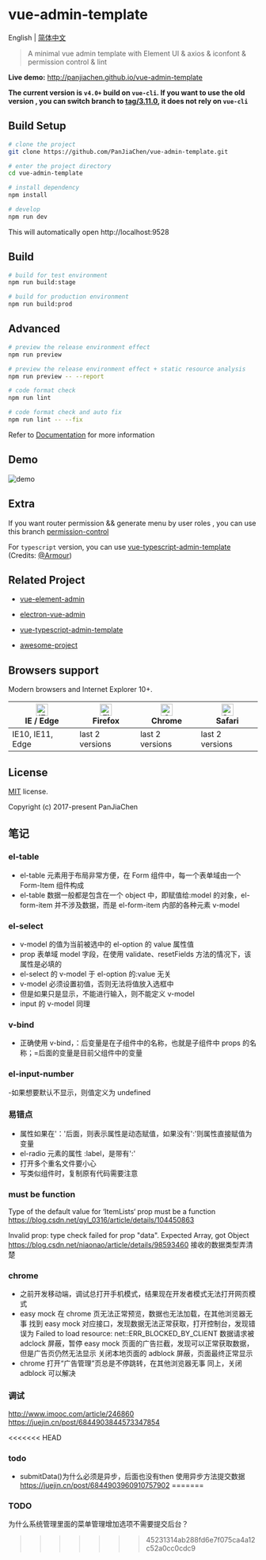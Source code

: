 # vue-admin-template

English | [简体中文](./README-zh.md)

> A minimal vue admin template with Element UI & axios & iconfont & permission control & lint

**Live demo:** http://panjiachen.github.io/vue-admin-template

**The current version is `v4.0+` build on `vue-cli`. If you want to use the old version , you can switch branch to [tag/3.11.0](https://github.com/PanJiaChen/vue-admin-template/tree/tag/3.11.0), it does not rely on `vue-cli`**

## Build Setup

```bash
# clone the project
git clone https://github.com/PanJiaChen/vue-admin-template.git

# enter the project directory
cd vue-admin-template

# install dependency
npm install

# develop
npm run dev
```

This will automatically open http://localhost:9528

## Build

```bash
# build for test environment
npm run build:stage

# build for production environment
npm run build:prod
```

## Advanced

```bash
# preview the release environment effect
npm run preview

# preview the release environment effect + static resource analysis
npm run preview -- --report

# code format check
npm run lint

# code format check and auto fix
npm run lint -- --fix
```

Refer to [Documentation](https://panjiachen.github.io/vue-element-admin-site/guide/essentials/deploy.html) for more information

## Demo

![demo](https://github.com/PanJiaChen/PanJiaChen.github.io/blob/master/images/demo.gif)

## Extra

If you want router permission && generate menu by user roles , you can use this branch [permission-control](https://github.com/PanJiaChen/vue-admin-template/tree/permission-control)

For `typescript` version, you can use [vue-typescript-admin-template](https://github.com/Armour/vue-typescript-admin-template) (Credits: [@Armour](https://github.com/Armour))

## Related Project

- [vue-element-admin](https://github.com/PanJiaChen/vue-element-admin)

- [electron-vue-admin](https://github.com/PanJiaChen/electron-vue-admin)

- [vue-typescript-admin-template](https://github.com/Armour/vue-typescript-admin-template)

- [awesome-project](https://github.com/PanJiaChen/vue-element-admin/issues/2312)

## Browsers support

Modern browsers and Internet Explorer 10+.

| [<img src="https://raw.githubusercontent.com/alrra/browser-logos/master/src/edge/edge_48x48.png" alt="IE / Edge" width="24px" height="24px" />](http://godban.github.io/browsers-support-badges/)</br>IE / Edge | [<img src="https://raw.githubusercontent.com/alrra/browser-logos/master/src/firefox/firefox_48x48.png" alt="Firefox" width="24px" height="24px" />](http://godban.github.io/browsers-support-badges/)</br>Firefox | [<img src="https://raw.githubusercontent.com/alrra/browser-logos/master/src/chrome/chrome_48x48.png" alt="Chrome" width="24px" height="24px" />](http://godban.github.io/browsers-support-badges/)</br>Chrome | [<img src="https://raw.githubusercontent.com/alrra/browser-logos/master/src/safari/safari_48x48.png" alt="Safari" width="24px" height="24px" />](http://godban.github.io/browsers-support-badges/)</br>Safari |
| --------------------------------------------------------------------------------------------------------------------------------------------------------------------------------------------------------------- | ----------------------------------------------------------------------------------------------------------------------------------------------------------------------------------------------------------------- | ------------------------------------------------------------------------------------------------------------------------------------------------------------------------------------------------------------- | ------------------------------------------------------------------------------------------------------------------------------------------------------------------------------------------------------------- |
| IE10, IE11, Edge                                                                                                                                                                                                | last 2 versions                                                                                                                                                                                                   | last 2 versions                                                                                                                                                                                               | last 2 versions                                                                                                                                                                                               |

## License

[MIT](https://github.com/PanJiaChen/vue-admin-template/blob/master/LICENSE) license.

Copyright (c) 2017-present PanJiaChen

## 笔记

### el-table

- el-table 元素用于布局非常方便，在 Form 组件中，每一个表单域由一个 Form-Item 组件构成
- el-table 数据一般都是包含在一个 object 中，即赋值给:model 的对象，el-form-item 并不涉及数据，而是 el-form-item 内部的各种元素 v-model

### el-select

- v-model 的值为当前被选中的 el-option 的 value 属性值
- prop 表单域 model 字段，在使用 validate、resetFields 方法的情况下，该属性是必填的
- el-select 的 v-model 于 el-option 的:value 无关
- v-model 必须设置初值，否则无法将值放入选框中
- 但是如果只是显示，不能进行输入，则不能定义 v-model
- input 的 v-model 同理

### v-bind

- 正确使用 v-bind，：后变量是在子组件中的名称，也就是子组件中 props 的名称；=后面的变量是目前父组件中的变量

### el-input-number

-如果想要默认不显示，则值定义为 undefined

### 易错点

- 属性如果在'：'后面，则表示属性是动态赋值，如果没有':'则属性直接赋值为变量
- el-radio 元素的属性 :label，是带有':'
- 打开多个重名文件要小心
- 写类似组件时，复制原有代码需要注意

### must be function

Type of the default value for ‘ItemLists‘ prop must be a function
https://blog.csdn.net/qyl_0316/article/details/104450863

Invalid prop: type check failed for prop "data". Expected Array, got Object
https://blog.csdn.net/niaonao/article/details/98593460
接收的数据类型弄清楚

### chrome

- 之前开发移动端，调试总打开手机模式，结果现在开发者模式无法打开网页模式
- easy mock 在 chrome 页无法正常预览，数据也无法加载，在其他浏览器无事
  找到 easy mock 对应接口，发现数据无法正常获取，打开控制台，发现错误为 Failed to load resource: net::ERR_BLOCKED_BY_CLIENT
  数据请求被 adclock 屏蔽，暂停 easy mock 页面的广告拦截，发现可以正常获取数据，但是广告页仍然无法显示
  关闭本地页面的 adblock 屏蔽，页面最终正常显示
- chrome 打开“广告管理”页总是不停跳转，在其他浏览器无事
  同上，关闭 adblock 可以解决

### 调试

http://www.imooc.com/article/246860
https://juejin.cn/post/6844903844573347854

<<<<<<< HEAD
### todo
- submitData()为什么必须是异步，后面也没有then
使用异步方法提交数据
https://juejin.cn/post/6844903960910757902
=======
### TODO
为什么系统管理里面的菜单管理增加选项不需要提交后台？
>>>>>>> 45231314ab288fd6e7f075ca4a12c52a0cc0cdc9
